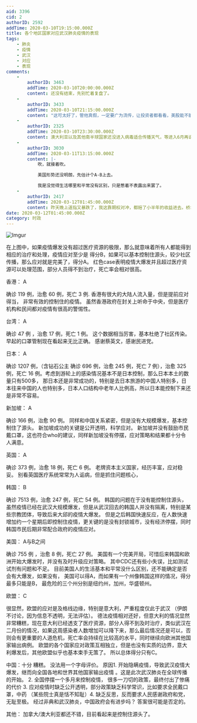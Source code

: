 ```yaml
---
aid: 3396
cid: 2
authorID: 2592
addTime: 2020-03-10T19:15:00.000Z
title: 各个地区国家对应武汉肺炎疫情的表现
tags:
    - 肺炎
    - 疫情
    - 武汉
    - 对应
    - 表现
comments:
    -
        authorID: 3463
        addTime: 2020-03-10T20:00:00.000Z
        content: 还没有结束，先别忙着复盘了。
    -
        authorID: 3433
        addTime: 2020-03-10T21:15:00.000Z
        content: "这可太好了，管他真假，一定要广为流传，让投资者都看看，美股能不能别恐慌了\U0001F602。"
    -
        authorID: 2325
        addTime: 2020-03-10T23:30:00.000Z
        content: 澳大利亚以及其他南半球国家还没进入病毒适合传播天气，等进入6月再说。
    -
        authorID: 3030
        addTime: 2020-03-11T13:15:00.000Z
        content: |-
            吹，就接着吹。

            美国形势还没明朗，先估计个A-B上去。

            我是没觉得生活哪里和平常没有区别，只是憋着不表露出来罢了。
    -
        authorID: 2417
        addTime: 2020-03-12T01:45:00.000Z
        content: 昨天晚上道指又暴跌了，我这靠期权对冲，都赔了小半年的收益进去。桥水基金都开始做空了，这个多事之秋，还是吃瓜看戏吧。不能轻信任何结论。
date: 2020-03-12T01:45:00.000Z
category: 时政
---
```


![Imgur](https://i.imgur.com/yciADq0.jpg)

在上图中，如果疫情爆发没有超过医疗资源的极限，那么就意味着所有人都能得到相应的治疗和处理，疫情应对至少是 得分B，如果可以基本控制住源头，较少社区传播，那么应对就是完美了，得分A。 红色case表明疫情大爆发并且超过医疗资源可以处理范围，部分人员得不到治疗，死亡率会相对很高。

香港： A

确诊 119 例，治愈 60 例，死亡 3 例. 香港有很大的大陆人流入量，但是提前应对得当， 非常有效的控制住的疫情。 虽然香港政府在封关上听命于中央，但是医疗机构和民间都对疫情有很高的警惕性。

台湾： A

确诊 47 例 ，治愈 17 例，死亡 1 例。 这个数据相当厉害，基本杜绝了社区传染。早起的口罩管制现在看起来无比正确。 感谢蔡英文，感谢民进党。

日本： A

确诊 1207 例，（含钻石公主 确诊 696 例，治愈 245 例，死亡 7 例），治愈 325 例，死亡 16 例。考虑到游轮上的感染情况基本不是日本控制，那么日本本土的数量只有500多， 那日本还是非常成功的，特别是去日本旅游的中国人特别多，日本往来中国的人也特别多，日本人口结构中老年人比例高，所以日本能控制下来还是非常不容易。

新加坡： A

确诊 166 例，治愈 90 例。 同样和中国关系紧密，但是没有大规模爆发，基本控制住了源头。 新加坡成功的关键是公开透明，科学应对。 新加坡并没有鼓励市民戴口罩，这也符合who的建议，同样新加坡没有停摆，应对策略和结果都十分令人满意。

英国： A

确诊 373 例，治愈 18 例，死亡 6 例。 老牌资本主义国家，经历丰富，应对稳妥。 别看英国医疗系统常常为人诟病，但是抓住问题核心，

韩国： B

确诊 7513 例，治愈 247 例，死亡 54 例。 韩国的问题在于没有能控制住源头，虽然疫情已经在武汉大规模爆发，但是从武汉回去的韩国人并没有隔离，特别是某些宗教团体，导致后来大邱的疫情大爆发。 但是之后韩国快速反应，在人数快速增加约一个星期后即控制住疫情，更关键的是没有封锁城市，没有经济停摆，同时韩国市民后期非常配合政府的疫情应对。

美国： A与B之间

确诊 755 例 ，治愈 8 例，死亡 27 例。 美国有一个完美开局，可惜后来韩国和欧洲开始大爆发时，并没有及时升级应对策略。 其中CDC还有些小失误，比如测试试剂有问题和不足。 目前美国人的生活基本和平常没什么区别，还不能确定是否会有大爆发，如果没有， 美国可以得A，而如果有一个州像韩国这样的情况，得分最多只能是B， 最危险的三个州分别是纽约州，加州，华盛顿州。

欧盟： C

很显然，欧盟的应对是及格线边缘，特别是意大利，严重程度仅此于武汉 （伊朗不讨论，因为信息不透明，无法评估）。 德法疫情相对还好，但意大利的情况显然非常糟糕，现在意大利已经透支了医疗资源，部分人得不到及时治疗，类似武汉在二月份的情况，如果这周感染者人数增加可以降下来，那么最后情况还是可以，否则会有更重要的人道危机，死亡率会持续在比较高的水平，同时继续向欧洲其他国家输出病例。 欧盟的各个国家应对政策互相独立，但是也没有实质的边界，意大利爆发后，其他欧盟似乎也基本束手无策了。 所以总体得分只有C。

中国：十分 糟糕。 没法用一个字母评价。 原因1. 开始隐瞒疫情，导致武汉疫情大爆发，继而向全国各地和世界其他国家输出疫情 。这是此次武汉肺炎在全球传播的开始。 2. 全国停摆一个多月来控制疫情， 很多一刀切的政策，最终付出了惨痛的代价 3. 应对疫情时缺乏公开透明，部分政策缺乏科学常识，比如要求全民戴口罩，中药 （某些院士真是恬不知耻）4. 缺乏反思，反而要求人民感谢政府和党，无耻至极。 经过非典和武汉肺炎，中国政府会有进步吗？ 答案很可能是否定的。

其他： 加拿大/澳大利亚都还不错，目前看起来是控制住源头了。
